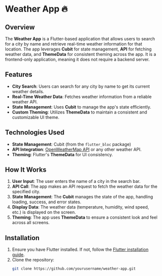 # Weather App 🔥

## Overview
The **Weather App** is a Flutter-based application that allows users to search for a city by name and retrieve real-time weather information for that location. The app leverages **Cubit** for state management, **API** for fetching weather data, and **ThemeData** for consistent theming across the app. It is a frontend-only application, meaning it does not require a backend server.

## Features
- **City Search**: Users can search for any city by name to get its current weather details.
- **Real-Time Weather Data**: Fetches weather information from a reliable weather API.
- **State Management**: Uses **Cubit** to manage the app's state efficiently.
- **Custom Theming**: Utilizes **ThemeData** to maintain a consistent and customizable UI theme.

## Technologies Used
- **State Management**: Cubit (from the `flutter_bloc` package)
- **API Integration**: [OpenWeatherMap API](https://openweathermap.org/api) or any other weather API.
- **Theming**: Flutter's **ThemeData** for UI consistency.

## How It Works
1. **User Input**: The user enters the name of a city in the search bar.
2. **API Call**: The app makes an API request to fetch the weather data for the specified city.
3. **State Management**: The **Cubit** manages the state of the app, handling loading, success, and error states.
4. **Display Data**: The weather data (temperature, humidity, wind speed, etc.) is displayed on the screen.
5. **Theming**: The app uses **ThemeData** to ensure a consistent look and feel across all screens.

## Installation
1. Ensure you have Flutter installed. If not, follow the [Flutter installation guide](https://flutter.dev/docs/get-started/install).
2. Clone the repository:
   ```bash
   git clone https://github.com/yourusername/weather-app.git
